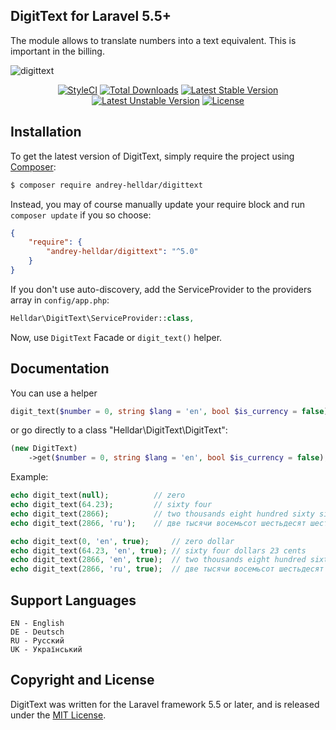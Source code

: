 ## DigitText for Laravel 5.5+

The module allows to translate numbers into a text equivalent. This is important in the billing.

![digittext](https://user-images.githubusercontent.com/10347617/40197725-f2138bfe-5a1c-11e8-99be-8a42715516c9.png)

<p align="center">
    <a href="https://styleci.io/repos/45746985"><img src="https://styleci.io/repos/45746985/shield" alt="StyleCI" /></a>
    <a href="https://packagist.org/packages/andrey-helldar/DigitText"><img src="https://img.shields.io/packagist/dt/andrey-helldar/DigitText.svg?style=flat-square" alt="Total Downloads" /></a>
    <a href="https://packagist.org/packages/andrey-helldar/DigitText"><img src="https://poser.pugx.org/andrey-helldar/DigitText/v/stable?format=flat-square" alt="Latest Stable Version" /></a>
    <a href="https://packagist.org/packages/andrey-helldar/DigitText"><img src="https://poser.pugx.org/andrey-helldar/DigitText/v/unstable?format=flat-square" alt="Latest Unstable Version" /></a>
    <a href="LICENSE"><img src="https://poser.pugx.org/andrey-helldar/DigitText/license?format=flat-square" alt="License" /></a>
</p>


## Installation

To get the latest version of DigitText, simply require the project using [Composer](https://getcomposer.org/):

```bash
$ composer require andrey-helldar/digittext
```

Instead, you may of course manually update your require block and run `composer update` if you so choose:

```json
{
    "require": {
        "andrey-helldar/digittext": "^5.0"
    }
}
```

If you don't use auto-discovery, add the ServiceProvider to the providers array in `config/app.php`:

```php
Helldar\DigitText\ServiceProvider::class,
```

Now, use `DigitText` Facade or `digit_text()` helper.


## Documentation

You can use a helper

```php
digit_text($number = 0, string $lang = 'en', bool $is_currency = false);
```

or go directly to a class "Helldar\DigitText\DigitText":

```php
(new DigitText)
    ->get($number = 0, string $lang = 'en', bool $is_currency = false);
```

Example:
```php
echo digit_text(null);          // zero
echo digit_text(64.23);         // sixty four
echo digit_text(2866);          // two thousands eight hundred sixty six
echo digit_text(2866, 'ru');    // две тысячи восемьсот шестьдесят шесть

echo digit_text(0, 'en', true);     // zero dollar
echo digit_text(64.23, 'en', true); // sixty four dollars 23 cents
echo digit_text(2866, 'en', true);  // two thousands eight hundred sixty six dollars
echo digit_text(2866, 'ru', true);  // две тысячи восемьсот шестьдесят шесть руб
```


## Support Languages

    EN - English
    DE - Deutsch
    RU - Русский
    UK - Український
    

## Copyright and License

DigitText was written for the Laravel framework 5.5 or later, and is released under the [MIT License](LICENSE).
